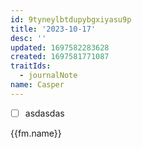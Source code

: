 ```yaml
---
id: 9tyneylbtdupybgxiyasu9p
title: '2023-10-17'
desc: ''
updated: 1697582283628
created: 1697581771087
traitIds:
  - journalNote
name: Casper
---
```

- [ ] asdasdas

{{fm.name}} 